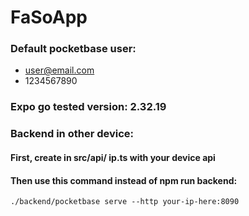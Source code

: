 # FaSoApp

### Default pocketbase user:

- user@email.com
- 1234567890

### Expo go tested version: 2.32.19

### Backend in other device:

#### First, create in src/api/  ip.ts with your device api

#### Then use this command instead of npm run backend:
```
./backend/pocketbase serve --http your-ip-here:8090
```



